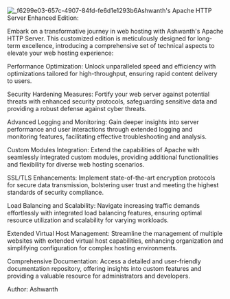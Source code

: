 ![_f6299e03-657c-4907-84fd-fe6d1e1293b6](https://github.com/Ashwanth-Circuit-surge/Ashwanth-Apache-HTTP-Server/assets/157686695/e7ffe4ef-713c-49d4-b226-3719f92dc61d)Ashwanth's Apache HTTP Server Enhanced Edition:

Embark on a transformative journey in web hosting with Ashwanth's Apache HTTP Server. This customized edition is meticulously designed for long-term excellence, introducing a comprehensive set of technical aspects to elevate your web hosting experience:

Performance Optimization: Unlock unparalleled speed and efficiency with optimizations tailored for high-throughput, ensuring rapid content delivery to users.

Security Hardening Measures: Fortify your web server against potential threats with enhanced security protocols, safeguarding sensitive data and providing a robust defense against cyber threats.

Advanced Logging and Monitoring: Gain deeper insights into server performance and user interactions through extended logging and monitoring features, facilitating effective troubleshooting and analysis.

Custom Modules Integration: Extend the capabilities of Apache with seamlessly integrated custom modules, providing additional functionalities and flexibility for diverse web hosting scenarios.

SSL/TLS Enhancements: Implement state-of-the-art encryption protocols for secure data transmission, bolstering user trust and meeting the highest standards of security compliance.

Load Balancing and Scalability: Navigate increasing traffic demands effortlessly with integrated load balancing features, ensuring optimal resource utilization and scalability for varying workloads.

Extended Virtual Host Management: Streamline the management of multiple websites with extended virtual host capabilities, enhancing organization and simplifying configuration for complex hosting environments.

Comprehensive Documentation: Access a detailed and user-friendly documentation repository, offering insights into custom features and providing a valuable resource for administrators and developers.

Author: Ashwanth
